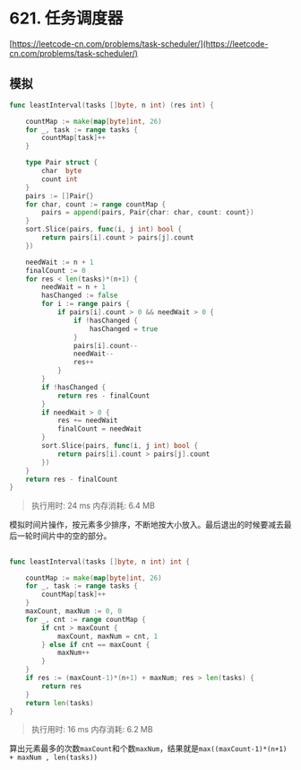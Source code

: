 # 621. 任务调度器
[https://leetcode-cn.com/problems/task-scheduler/](https://leetcode-cn.com/problems/task-scheduler/) 
## 模拟
```go
func leastInterval(tasks []byte, n int) (res int) {

	countMap := make(map[byte]int, 26)
	for _, task := range tasks {
		countMap[task]++
	}

	type Pair struct {
		char  byte
		count int
	}
	pairs := []Pair{}
	for char, count := range countMap {
		pairs = append(pairs, Pair{char: char, count: count})
	}
	sort.Slice(pairs, func(i, j int) bool {
		return pairs[i].count > pairs[j].count
	})

	needWait := n + 1
	finalCount := 0
	for res < len(tasks)*(n+1) {
		needWait = n + 1
		hasChanged := false
		for i := range pairs {
			if pairs[i].count > 0 && needWait > 0 {
				if !hasChanged {
					hasChanged = true
				}
				pairs[i].count--
				needWait--
				res++
			}
		}
		if !hasChanged {
			return res - finalCount
		}
		if needWait > 0 {
			res += needWait
			finalCount = needWait
		}
		sort.Slice(pairs, func(i, j int) bool {
			return pairs[i].count > pairs[j].count
		})
	}
	return res - finalCount
}
```
>执行用时: 24 ms
内存消耗: 6.4 MB

模拟时间片操作，按元素多少排序，不断地按大小放入。最后退出的时候要减去最后一轮时间片中的空的部分。

## 
```go
func leastInterval(tasks []byte, n int) int {

	countMap := make(map[byte]int, 26)
	for _, task := range tasks {
		countMap[task]++
	}
	maxCount, maxNum := 0, 0
	for _, cnt := range countMap {
		if cnt > maxCount {
			maxCount, maxNum = cnt, 1
		} else if cnt == maxCount {
			maxNum++
		}
	}
	if res := (maxCount-1)*(n+1) + maxNum; res > len(tasks) {
		return res
	}
	return len(tasks)
}
```
>执行用时: 16 ms
内存消耗: 6.2 MB

算出元素最多的次数`maxCount`和个数`maxNum`，结果就是`max((maxCount-1)*(n+1) + maxNum , len(tasks))`